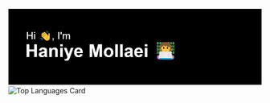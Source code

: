 [![Header](https://raw.githubusercontent.com/HaniyeMollaei/HaniyeMollaei/0b1f2130a9adc8d9fb64275ec2bd5c799aaba6d3/header.png "Header")](https://some-url.dev/)
![Top Languages Card](https://github-readme-stats.vercel.app/api/top-langs/?username=HaniyeMollaei&layout=compact)
<!-- ![Github stats](https://github-readme-stats.vercel.app/api?username=HaniyeMollaei&theme=highcontrast&show_icons=true&count_private=true) -->
<!--
**HaniyeMollaei/HaniyeMollaei** is a ✨ _special_ ✨ repository because its `README.md` (this file) appears on your GitHub profile.

Here are some ideas to get you started:

- 🔭 I’m currently working on ...
- 🌱 I’m currently learning ...
- 👯 I’m looking to collaborate on ...
- 🤔 I’m looking for help with ...
- 💬 Ask me about ...
- 📫 How to reach me: ...
- 😄 Pronouns: ...
- ⚡ Fun fact: ...
-->
